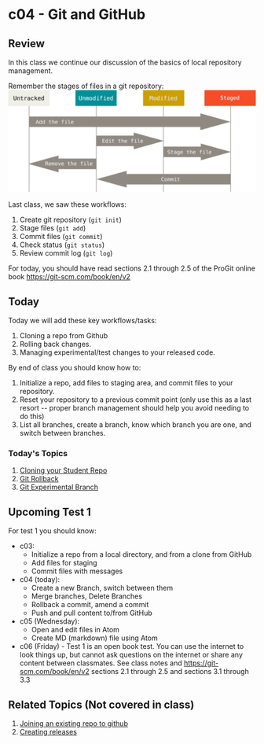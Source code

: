 # c04 - Git and GitHub

## Review

In this class we continue our discussion of the basics of local repository management.

Remember the stages of files in a git repository:
![Git file stages](images/git-file-stages.png)

Last class, we saw these workflows:

1. Create git repository (`git init`)
1. Stage files (`git add`)
1. Commit files (`git commit`)
1. Check status (`git status`)
1. Review commit log (`git log`)

For today, you should have read sections 2.1 through 2.5 of the ProGit online book
https://git-scm.com/book/en/v2

## Today

Today we will add these key workflows/tasks:

1. Cloning a repo from Github
1. Rolling back changes.
1. Managing experimental/test changes to your released code.

By end of class you should know how to:

1. Initialize a repo, add files to staging area, and commit files to your repository.
2. Reset your repository to a previous commit point (only use this as a last resort -- proper branch management should help you avoid needing to do this)
3. List all branches, create a branch, know which branch you are one, and switch between branches.

### Today's Topics

1. [Cloning your Student Repo](1.cloning_class_repo.md)
1. [Git Rollback](2.git_rollback.md)
1. [Git Experimental Branch](3.git_experimental_branch.md)

## Upcoming Test 1

For test 1 you should know:
* c03:
   * Initialize a repo from a local directory, and from a clone from GitHub
   * Add files for staging
   * Commit files with messages
* c04 (today):
   * Create a new Branch, switch between them
   * Merge branches, Delete Branches
   * Rollback a commit, amend a commit
   * Push and pull content to/from GitHub
* c05 (Wednesday):
   * Open and edit files in Atom
   * Create MD (markdown) file using Atom
* c06 (Friday) - Test 1 is an open book test. You can use the internet to look things up, but cannot ask questions on the internet or share any content between classmates.
See class notes and https://git-scm.com/book/en/v2 sections 2.1 through 2.5 and sections 3.1 through 3.3

## Related Topics (Not covered in class)

1. [Joining an existing repo to github](supplemental1.adding_existing_repo.md)
1. [Creating releases](supplemental2.Create_releases.md)
